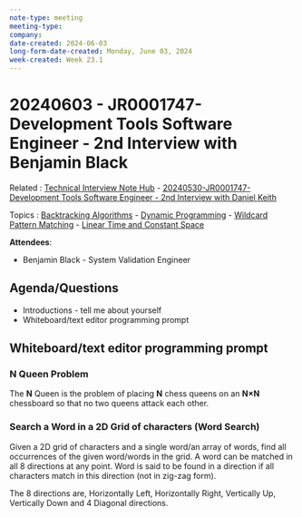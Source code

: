 ```yaml
---
note-type: meeting
meeting-type:
company:
date-created: 2024-06-03
long-form-date-created: Monday, June 03, 2024
week-created: Week 23.1
---
```


# 20240603 - JR0001747-Development Tools Software Engineer - 2nd Interview with Benjamin Black

Related : [Technical Interview Note Hub](Technical%20Interview%20Note%20Hub.md) - [20240530-JR0001747-Development Tools Software Engineer - 2nd Interview with Daniel Keith](20240530-JR0001747-Development%20Tools%20Software%20Engineer%20-%202nd%20Interview%20with%20Daniel%20Keith.md)

Topics : [Backtracking Algorithms](Backtracking%20Algorithms) - [Dynamic Programming](Dynamic%20Programming) - [Wildcard Pattern Matching](Wildcard%20Pattern%20Matching) - [Linear Time and Constant Space](Linear%20Time%20and%20Constant%20Space)

**Attendees**:

- Benjamin Black - System Validation Engineer

## Agenda/Questions

- Introductions - tell me about yourself
- Whiteboard/text editor programming prompt

## Whiteboard/text editor programming prompt

### N Queen Problem

The **N** Queen is the problem of placing **N** chess queens on an **N×N**
chessboard so that no two queens attack each other.

### Search a Word in a 2D Grid of characters (Word Search)

Given a 2D grid of characters and a single word/an array of words, find all
occurrences of the given word/words in the grid. A word can be matched in all 8
directions at any point. Word is said to be found in a direction if all
characters match in this direction (not in zig-zag form).

The 8 directions are, Horizontally Left, Horizontally Right, Vertically Up,
Vertically Down and 4 Diagonal directions.
